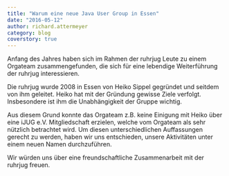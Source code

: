```yaml
---
title: "Warum eine neue Java User Group in Essen"
date: "2016-05-12"
author: richard.attermeyer
category: blog
coverstory: true
---
```

Anfang des Jahres haben sich im Rahmen der ruhrjug Leute zu einem Orgateam zusammengefunden, die sich für eine lebendige Weiterführung der ruhrjug interessieren.

Die ruhrjug wurde 2008 in Essen von Heiko Sippel gegründet und seitdem von ihm geleitet. Heiko hat mit der Gründung gewisse Ziele verfolgt. Insbesondere ist ihm die Unabhängigkeit der Gruppe wichtig.

Aus diesem Grund konnte das Orgateam z.B. keine Einigung mit Heiko über eine iJUG e.V. Mitgliedschaft erzielen, welche vom Orgateam als sehr nützlich betrachtet wird.
Um diesen unterschiedlichen Auffassungen gerecht zu werden, haben wir uns entschieden, unsere Aktivitäten unter einem neuen Namen durchzuführen.

Wir würden uns über eine freundschaftliche Zusammenarbeit mit der ruhrjug freuen.
